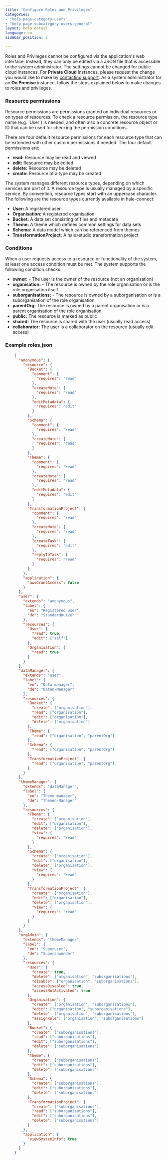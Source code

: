 ```yaml
---
title: "Configure Roles and Privileges"
categories:
- "help-page-category-users"
- "help-page-subcategory-users-general"
layout: help-detail
language: en
sidebar_position: 2

---
```


Roles and Privileges cannot be configured via the application's web interface. Instead, they can only be edited via a JSON file that is accessible to the system administrator. The settings cannot be changed for public cloud instances. For **Private Cloud** instances, please request the change you would like to make by [contacting support](mailto:support@wetransform.to). As a system administrator for an **On Premise** instance, follow the steps explained below to make changes to roles and privileges.

### Resource permissions

Resource permissions are permissions granted on individual resources or on types of resources. To check a resource permission, the resource type name (e.g. 'User') is needed, and often also a concrete resource object or ID that can be used for checking the permission conditions.

There are four default resource permissions for each resource type that can be extended with other custom permissions if needed. The four default permissions are:
 
* **read:** Resource may be read and viewed
* **edit:** Resource may be edited
* **delete:** Resource may be deleted
* **create:** Resource of a type may be created

The system manages different resource types, depending on which services are part of it. A resource type is usually managed by a specific service. By convention, resource types start with an uppercase character. The following are the resource types currently available in hale-connect:

* **User:** A registered user
* **Organisation:** A registered organisation
* **Bucket:** A data set consisting of files and metadata
* **Theme:** A theme which defines common settings for data sets
* **Schema:** A data model which can be referenced from themes
* **TransformationProject:** A hale&raquo;studio transformation project

### Conditions

When a user requests access to a resource or functionality of the system, at least one access condition must be met. The system supports the following condition checks:

* **owner:** - The user is the owner of the resource (not an organisation)
* **organisation:** - The resource is owned by the role organisation or is the role organisation itself
* **suborganisations:** - The resource is owned by a suborganisation or is a suborganisation of the role organisation
* **parentOrg:** The resource is owned by a parent organisation or is a parent organisation of the role organisation
* **public:** The resource is marked as public
* **shared:** The resource is shared with the user (usually read access)
* **collaborator:** The user is a collaborator on the resource (usually edit access)

### Example roles.json

```json
    {
      "anonymous": {
        "resource": {
          "Bucket": {
            "comment": {
              "requires": "read"
            },
            "createNote": {
              "requires": "read"
            },
            "editMetadata": {
              "requires": "edit"
            }
          },
          "Schema": {
            "comment": {
              "requires": "read"
            },
            "createNote": {
              "requires": "read"
            }
          },
          "Theme": {
            "comment": {
              "requires": "read"
            },
            "createNote": {
              "requires": "read"
            },
            "editMetadata": {
              "requires": "edit"
            }
          },
          "TransformationProject": {
            "comment": {
              "requires": "read"
            },
            "createNote": {
              "requires": "read"
            },
            "createTask": {
              "requires": "edit"
            },
            "replyToTask": {
              "requires": "read"
            }
          }
        },
        "application": {
          "awsGrantAccess": false
        }
      },
      "user": {
        "extends": "anonymous",
        "label": {
          "en": "Registered user",
          "de": "Standardnutzer"
        },
        "resources": {
          "User": {
            "read": true,
            "edit": ["self"]
          },
          "Organisation": {
            "read": true
          }
        }
      },
      "dataManager": {
        "extends": "user",
        "label": {
          "en": "Data manager",
          "de": "Daten-Manager"
        },
        "resources": {
          "Bucket": {
            "create": ["organisation"],
            "read": ["organisation"],
            "edit": ["organisation"],
            "delete": ["organisation"]
          },
          "Theme": {
            "read": ["organisation", "parentOrg"]
          },
          "Schema": {
            "read": ["organisation", "parentOrg"]
          },
          "TransformationProject": {
            "read": ["organisation", "parentOrg"]
          }
        }
      },
      "themeManager": {
        "extends": "dataManager",
        "label": {
          "en": "Theme manager",
          "de": "Themen-Manager"
        },
        "resources": {
          "Theme": {
            "create": ["organisation"],
            "edit": ["organisation"],
            "delete": ["organisation"],
            "view": {
              "requires": "read"
            }
          },
          "Schema": {
            "create": ["organisation"],
            "edit": ["organisation"],
            "delete": ["organisation"],
            "view": {
              "requires": "read"
            }
          },
          "TransformationProject": {
            "create": ["organisation"],
            "edit": ["organisation"],
            "delete": ["organisation"],
            "view": {
              "requires": "read"
            }
          }
        }
      },
      "orgAdmin": {
        "extends": "themeManager",
        "label": {
          "en": "Superuser",
          "de": "Superanwender"
        },
        "resources": {
          "User": {
            "create": true,
            "delete": ["organisation", "suborganisations"],
            "disable": ["organisation", "suborganisations"],
            "accessDisabled": true,
            "accessNotActivated": true
          },
          "Organisation": {
            "create": ["organisation", "suborganisations"],
            "edit": ["organisation", "suborganisations"],
            "delete": ["organisation", "suborganisations"],
            "assignRole": ["organisation", "suborganisations"]
          },
          "Bucket": {
            "create": ["suborganisations"],
            "read": ["suborganisations"],
            "edit": ["suborganisations"],
            "delete": ["suborganisations"]
          },
          "Theme": {
            "create": ["suborganisations"],
            "edit": ["suborganisations"],
            "delete": ["suborganisations"]
          },
          "Schema": {
            "create": ["suborganisations"],
            "edit": ["suborganisations"],
            "delete": ["suborganisations"]
          },
          "TransformationProject": {
            "create": ["suborganisations"],
            "read": ["suborganisations"],
            "edit": ["suborganisations"],
            "delete": ["suborganisations"]
          }
        },
        "application": {
          "viewSystemInfo": true
        }
      }
    }
```
